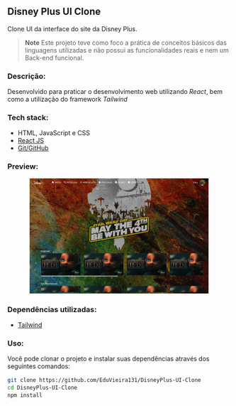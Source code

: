 ## Disney Plus UI Clone

Clone UI da interface do site da Disney Plus.

> **Note**
> Este projeto teve como foco a prática de conceitos básicos das linguagens utilizadas e não possui as funcionalidades reais e nem um Back-end funcional.

### Descrição:

Desenvolvido para praticar o desenvolvimento web utilizando *React*, bem como a utilização do framework *Tailwind*

### Tech stack:

- HTML, JavaScript e CSS 
- [React JS](https://react.dev)
- [Git/GitHub](https://git-scm.com)

### Preview:

<p align="center">
  <img alt="Imagem do projeto" src=".github/preview.png" width="80%">
</p>

### Dependências utilizadas:

- [Tailwind](https://tailwindcss.com)

### Uso:

Você pode clonar o projeto e instalar suas dependências através dos seguintes comandos:


```sh
git clone https://github.com/EduVieira131/DisneyPlus-UI-Clone
cd DisneyPlus-UI-Clone
npm install
```
